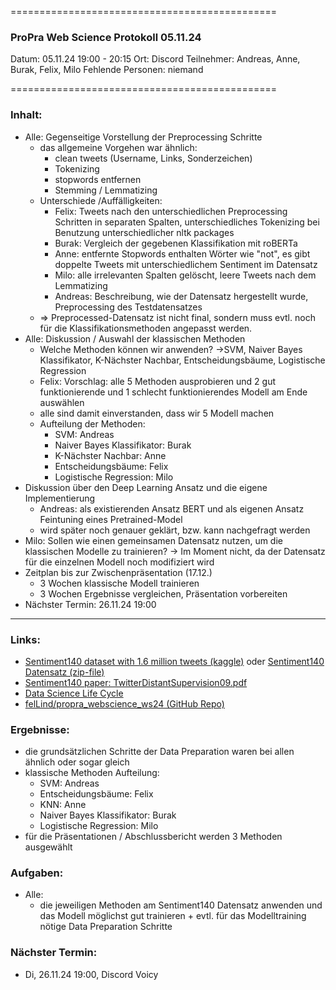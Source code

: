 
==============================================

### ProPra Web Science Protokoll 05.11.24

Datum: 05.11.24 19:00 - 20:15
Ort: Discord
Teilnehmer: Andreas, Anne, Burak, Felix, Milo
Fehlende Personen: niemand

==============================================


### Inhalt:
- Alle: Gegenseitige Vorstellung der Preprocessing Schritte
	- das allgemeine Vorgehen war ähnlich:
		- clean tweets (Username, Links, Sonderzeichen)
		- Tokenizing
		- stopwords entfernen
		- Stemming / Lemmatizing
	- Unterschiede /Auffälligkeiten:
		- Felix: Tweets nach den unterschiedlichen Preprocessing Schritten in separaten Spalten, unterschiedliches Tokenizing bei Benutzung unterschiedlicher nltk packages
		- Burak: Vergleich der gegebenen Klassifikation mit roBERTa
		- Anne: entfernte Stopwords enthalten Wörter wie "not", es gibt doppelte Tweets mit unterschiedlichem Sentiment im Datensatz
		- Milo: alle irrelevanten Spalten gelöscht, leere Tweets nach dem Lemmatizing
		- Andreas: Beschreibung, wie der Datensatz hergestellt wurde, Preprocessing des Testdatensatzes
	- => Preprocessed-Datensatz ist nicht final, sondern muss evtl. noch für die Klassifikationsmethoden angepasst werden.
- Alle: Diskussion / Auswahl der klassischen Methoden
	- Welche Methoden können wir anwenden? 
	  ->SVM, Naiver Bayes Klassifikator, K-Nächster Nachbar, Entscheidungsbäume, Logistische Regression
	- Felix: Vorschlag: alle 5 Methoden ausprobieren und 2 gut funktionierende und 1 schlecht funktionierendes Modell am Ende auswählen
	- alle sind damit einverstanden, dass wir 5 Modell machen
	- Aufteilung der Methoden:
		- SVM: Andreas
		- Naiver Bayes Klassifikator: Burak
		- K-Nächster Nachbar: Anne
		- Entscheidungsbäume: Felix
		- Logistische Regression: Milo
- Diskussion über den Deep Learning Ansatz und die eigene Implementierung
	- Andreas: als existierenden Ansatz BERT und als eigenen Ansatz Feintuning eines Pretrained-Model
	- wird später noch genauer geklärt, bzw. kann nachgefragt werden
- Milo: Sollen wie einen gemeinsamen Datensatz nutzen, um die klassischen Modelle zu trainieren? -> Im Moment nicht, da der Datensatz für die einzelnen Modell noch modifiziert wird
- Zeitplan bis zur Zwischenpräsentation (17.12.)
	- 3 Wochen klassische Modell trainieren
	- 3 Wochen Ergebnisse vergleichen, Präsentation vorbereiten
- Nächster Termin: 26.11.24 19:00


---------------------------------------------


### Links:
- [Sentiment140 dataset with 1.6 million tweets (kaggle)](https://www.kaggle.com/datasets/kazanova/sentiment140/code?datasetId=2477&sortBy=commentCount) oder [Sentiment140 Datensatz (zip-file)](https://www.google.com/url?q=https%3A%2F%2Fcs.stanford.edu%2Fpeople%2Falecmgo%2Ftrainingandtestdata.zip)
- [Sentiment140 paper: TwitterDistantSupervision09.pdf](https://www-cs.stanford.edu/people/alecmgo/papers/TwitterDistantSupervision09.pdf)
- [Data Science Life Cycle](Data_Science_Life_Cycle.png)
- [felLind/propra_webscience_ws24 (GitHub Repo)](https://github.com/felLind/propra_webscience_ws24/tree/main)

### Ergebnisse:
- die grundsätzlichen Schritte der Data Preparation waren bei allen ähnlich oder sogar gleich
- klassische Methoden Aufteilung:
	- SVM: Andreas
	- Entscheidungsbäume: Felix
	- KNN: Anne
	- Naiver Bayes Klassifikator: Burak
	- Logistische Regression: Milo
- für die Präsentationen / Abschlussbericht werden 3 Methoden ausgewählt

### Aufgaben:
- Alle: 
	- die jeweiligen Methoden am Sentiment140 Datensatz anwenden und das Modell möglichst gut trainieren + evtl. für das Modelltraining nötige Data Preparation Schritte 

### Nächster Termin: 
- Di, 26.11.24 19:00, Discord Voicy


